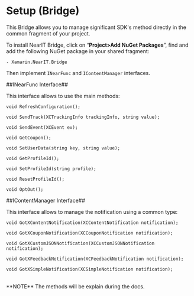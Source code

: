 # Setup (Bridge) #

This Bridge allows you to manage significant SDK's method directly in the common fragment of your project.

To install NearIT Bridge, click on “**Project>Add NuGet Packages**”, find and add the following NuGet package in your shared fragment:
```
- Xamarin.NearIT.Bridge
```
Then implement `INearFunc` and  `IContentManager` interfaces.


##INearFunc Interface##

This interface allows to use the main methods:

`void RefreshConfiguration();`

`void SendTrack(XCTrackingInfo trackingInfo, string value);`

`void SendEvent(XCEvent ev);`

`void GetCoupon();`

`void SetUserData(string key, string value);`

`void GetProfileId();`

`void SetProfileId(string profile);`

`void ResetProfileId();`

`void OptOut();`

##IContentManager Interface##

This interface allows to manage the notification using a common type:

`void GotXContentNotification(XCContentNotification notification);`

`void GotXCouponNotification(XCCouponNotification notification);`

`void GotXCustomJSONNotification(XCCustomJSONNotification notification);`

`void GotXFeedbackNotification(XCFeedbackNotification notification);`

`void GotXSimpleNotification(XCSimpleNotification notification);`

<br>
**NOTE** The methods will be explain during the docs.
